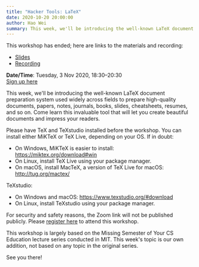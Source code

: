 ```yaml
---
title: "Hacker Tools: LaTeX"
date: 2020-10-20 20:00:00
author: Hao Wei
summary: This week, we'll be introducing the well-known LaTeX document preparation system used widely across fields to prepare high-quality documents, papers, notes, journals, books, slides, cheatsheets, resumes, and so on.
---
```


This workshop has ended; here are links to the materials and recording:

- [Slides](https://github.com/nushackers/hackertools-slides/releases/download/ht-2020-11-03/latex.pdf)
- [Recording](https://www.youtube.com/watch?v=yybMaCe1cio)

**Date/Time**: Tuesday, 3 Nov 2020, 18:30&ndash;20:30<br />
[Sign up here][1]

This week, we'll be introducing the well-known LaTeX document preparation system used widely across fields to prepare high-quality documents, papers, notes, journals, books, slides, cheatsheets, resumes, and so on. Come learn this invaluable tool that will let you create beautiful documents and impress your readers.

Please have TeX and TeXstudio installed before the workshop. You can install either MiKTeX or TeX Live, depending on your OS. If in doubt:

- On Windows, MiKTeX is easier to install: https://miktex.org/download#win
- On Linux, install TeX Live using your package manager.
- On macOS, install MacTeX, a version of TeX Live for macOS: http://tug.org/mactex/

TeXstudio:

- On Windows and macOS: https://www.texstudio.org/#download
- On Linux, install TeXstudio using your package manager.

For security and safety reasons, the Zoom link will not be published publicly. Please [register here][1] to attend this workshop.

This workshop is largely based on the Missing Semester of Your CS Education lecture series conducted in MIT. This week's topic is our own addition, not based on any topic in the original series.

See you there!

[1]: https://docs.google.com/forms/d/e/1FAIpQLSfEI3ubP7D7j5eYk0d9LLyCniHFFe4Rvd6qXYujgG4Pw8yWHw/viewform

